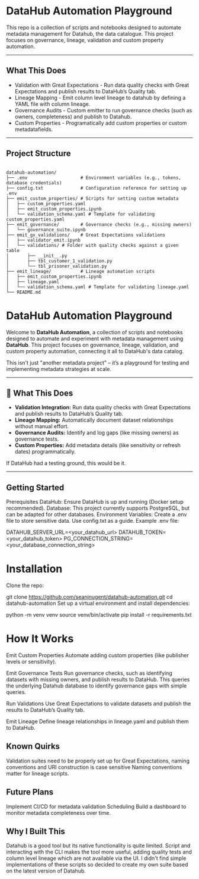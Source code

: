 # DataHub Automation Playground  

This repo is a collection of scripts and notebooks designed to automate metadata management for Datahub, the data catalogue. This project focuses on governance, lineage, validation and custom property automation.

---

## What This Does  

- Validation with Great Expectations - Run data quality checks with Great Expectations and publish results to DataHub’s Quality tab. 
- Lineage Mapping - Emit column level lineage to datahub by defining a YAML file with column lineage.
- Governance Audits - Custom emitter to run governance checks (such as owners, completeness) and publish to Datahub.
- Custom Properties - Programatically add custom properties or custom metadatafields.

---

## Project Structure  

```plaintext

datahub-automation/
├── .env                    # Environment variables (e.g., tokens, database credentials)
├── config.txt              # Configuration reference for setting up .env
├── emit_custom_properties/ # Scripts for setting custom metadata
│   ├── custom_properties.yaml
│   ├── emit_custom_properties.ipynb
│   └── validation_schema.yaml # Template for validating custom_properties.yaml
├── emit_governance/        # Governance checks (e.g., missing owners)
│   └── governance_suite.ipynb
├── emit_gx_validations/    # Great Expectations validations
│   ├── validator_emit.ipynb
│   └── validations/ # Folder with quality checks against a given table
│       ├── __init__.py
│       ├── tbl_customer_1_validation.py
│       └── tbl_prisoner_validation.py
├── emit_lineage/           # Lineage automation scripts
│   ├── emit_custom_properties.ipynb
│   ├── lineage.yaml
│   └── validation_schema.yaml # Template for validating lineage.yaml
└── README.md

````

# DataHub Automation Playground  

Welcome to **DataHub Automation**, a collection of scripts and notebooks designed to automate and experiment with metadata management using **DataHub**. This project focuses on governance, lineage, validation, and custom property automation, connecting it all to DataHub's data catalog.  

This isn't just "another metadata project" – it’s a playground for testing and implementing metadata strategies at scale.  

---

## 🚀 What This Does  

- **Validation Integration:** Run data quality checks with Great Expectations and publish results to DataHub’s Quality tab.  
- **Lineage Mapping:** Automatically document dataset relationships without manual effort.  
- **Governance Audits:** Identify and log gaps (like missing owners) as governance tests.  
- **Custom Properties:** Add metadata details (like sensitivity or refresh dates) programmatically.  

If DataHub had a testing ground, this would be it.  

---


## Getting Started
Prerequisites
DataHub: Ensure DataHub is up and running (Docker setup recommended).
Database: This project currently supports PostgreSQL, but can be adapted for other databases.
Environment Variables: Create a .env file to store sensitive data. Use config.txt as a guide.
Example .env file:

DATAHUB_SERVER_URL=<your_datahub_url>
DATAHUB_TOKEN=<your_datahub_token>
PG_CONNECTION_STRING=<your_database_connection_string>

# Installation
Clone the repo:

git clone https://github.com/seanjnugent/datahub-automation.git
cd datahub-automation
Set up a virtual environment and install dependencies:

python -m venv venv
source venv/bin/activate
pip install -r requirements.txt

# How It Works
Emit Custom Properties
Automate adding custom properties (like publisher levels or sensitivity).

Emit Governance Tests
Run governance checks, such as identifying datasets with missing owners, and publish results to DataHub. This queries the underlying Datahub database to identify governance gaps with simple queries.

Run Validations
Use Great Expectations to validate datasets and publish the results to DataHub’s Quality tab.

Emit Lineage
Define lineage relationships in lineage.yaml and publish them to DataHub.

## Known Quirks
Validation suites need to be properly set up for Great Expectations, naming conventions and URI construction is case sensitive
Naming conventions matter for lineage scripts.

## Future Plans
Implement CI/CD for metadata validation
Scheduling
Build a dashboard to monitor metadata completeness over time.

## Why I Built This
Datahub is a good tool but its native functionality is quite limited. Script and interacting with the CLI makes the tool more useful, adding quality tests and column level lineage which are not available via the UI. I didn't find simple implementations of these scripts so decided to create my own suite based on the latest version of Datahub.
